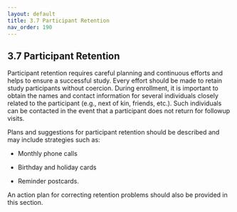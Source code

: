 ```yaml
---
layout: default
title: 3.7 Participant Retention
nav_order: 190
---
```


## 3.7 Participant Retention

Participant retention requires careful planning and continuous efforts
and helps to ensure a successful study. Every effort should be made to
retain study participants without coercion. During enrollment, it is
important to obtain the names and contact information for several
individuals closely related to the participant (e.g., next of kin,
friends, etc.). Such individuals can be contacted in the event that a
participant does not return for followup visits.

Plans and suggestions for participant retention should be described and
may include strategies such as:

-   Monthly phone calls

-   Birthday and holiday cards

-   Reminder postcards.

An action plan for correcting retention problems should also be provided
in this section.

